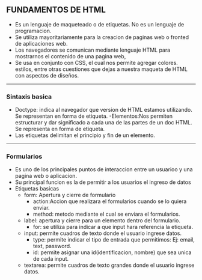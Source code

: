 
## FUNDAMENTOS DE HTML ##

- Es un lenguaje de maqueteado o de etiquetas. No es un lenguaje de programacion.
- Se utiliza mayoritariamente para la creacion de paginas web o fronted de aplicaciones web.
- Los navegadores se comunican mediante lenguaje HTML para mostrarnos el contenido de una pagina web,
- Se usa en conjunto con CSS, el cual nos permite agregar colores. estilos, entre otras cuestiones que dejas a nuestra maqueta de HTML con aspectos de diseños.
----
### Sintaxis basica ###
- Doctype: indica al navegador que version de HTML estamos utilizando. Se representan en forma de etiqueta.
-Elementos:Nos permiten estructurar y dar significado a cada una de las partes de un doc HTML. Se representa en forma de etiqueta.
- Las etiquetas delimitan el principio y fin de un elemento.
---
### Formularios ###
- Es uno de los principales puntos de interaccion entre un usuarioo y una pagina web o aplicacion.
- Su principal funcion es la de permitir a los usuarios el ingreso de datos
- Etiquetas basicas
  - form: Apertura y cierre de formulario
     - action:Accion que realizara el formularios cuando se lo quiera enviar.
     - method: metodo mediante el cual se enviara el formularios.
  - label: apertura y cierre para un elemento dentro del formulario.
      - for: se utiliza para indicar a que input hara referencia la etiqueta.
  - input: permite cuadros de texto donde el usuario ingrese datos.
      - type: permite indicar el tipo de entrada que permitimos: Ej: email, text, password.
      - id: permite asignar una id(identificacion, nombre) que sea unica de cada input.
  - textarea: permite cuadros de texto grandes donde el usuario ingrese datos.
